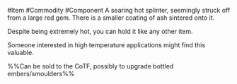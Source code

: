---
---

\#Item #Commodity #Component 
A searing hot splinter, seemingly struck off from a large red gem.
There is a smaller coating of ash sintered onto it.

Despite being extremely hot, you can hold it like any other item.

Someone interested in high temperature applications might find this valuable. 

%%Can be sold to the CoTF, possibly to upgrade bottled embers/smoulders%%
